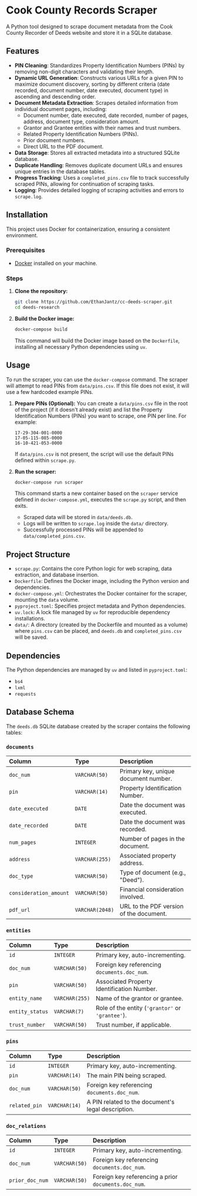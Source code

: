 # Cook County Records Scraper

A Python tool designed to scrape document metadata from the Cook County Recorder of Deeds website and store it in a SQLite database.

## Features

*   **PIN Cleaning**: Standardizes Property Identification Numbers (PINs) by removing non-digit characters and validating their length.
*   **Dynamic URL Generation**: Constructs various URLs for a given PIN to maximize document discovery, sorting by different criteria (date recorded, document number, date executed, document type) in ascending and descending order.
*   **Document Metadata Extraction**: Scrapes detailed information from individual document pages, including:
    *   Document number, date executed, date recorded, number of pages, address, document type, consideration amount.
    *   Grantor and Grantee entities with their names and trust numbers.
    *   Related Property Identification Numbers (PINs).
    *   Prior document numbers.
    *   Direct URL to the PDF document.
*   **Data Storage**: Stores all extracted metadata into a structured SQLite database.
*   **Duplicate Handling**: Removes duplicate document URLs and ensures unique entries in the database tables.
*   **Progress Tracking**: Uses a `completed_pins.csv` file to track successfully scraped PINs, allowing for continuation of scraping tasks.
*   **Logging**: Provides detailed logging of scraping activities and errors to `scrape.log`.

## Installation

This project uses Docker for containerization, ensuring a consistent environment.

### Prerequisites

*   [Docker](https://www.docker.com/products/docker-desktop/) installed on your machine.

### Steps

1.  **Clone the repository:**
    ```bash
    git clone https://github.com/EthanJantz/cc-deeds-scraper.git
    cd deeds-research
    ```

2.  **Build the Docker image:**
    ```bash
    docker-compose build
    ```
    This command will build the Docker image based on the `Dockerfile`, installing all necessary Python dependencies using `uv`.

## Usage

To run the scraper, you can use the `docker-compose` command. The scraper will attempt to read PINs from `data/pins.csv`. If this file does not exist, it will use a few hardcoded example PINs.

1.  **Prepare PINs (Optional):**
    You can create a `data/pins.csv` file in the root of the project (if it doesn't already exist) and list the Property Identification Numbers (PINs) you want to scrape, one PIN per line. For example:
    ```
    17-29-304-001-0000
    17-05-115-085-0000
    16-10-421-053-0000
    ```
    If `data/pins.csv` is not present, the script will use the default PINs defined within `scrape.py`.

2.  **Run the scraper:**
    ```bash
    docker-compose run scraper
    ```
    This command starts a new container based on the `scraper` service defined in `docker-compose.yml`, executes the `scrape.py` script, and then exits.

    *   Scraped data will be stored in `data/deeds.db`.
    *   Logs will be written to `scrape.log` inside the `data/` directory.
    *   Successfully processed PINs will be appended to `data/completed_pins.csv`.

## Project Structure

*   `scrape.py`: Contains the core Python logic for web scraping, data extraction, and database insertion.
*   `Dockerfile`: Defines the Docker image, including the Python version and dependencies.
*   `docker-compose.yml`: Orchestrates the Docker container for the scraper, mounting the `data` volume.
*   `pyproject.toml`: Specifies project metadata and Python dependencies.
*   `uv.lock`: A lock file managed by `uv` for reproducible dependency installations.
*   `data/`: A directory (created by the Dockerfile and mounted as a volume) where `pins.csv` can be placed, and `deeds.db` and `completed_pins.csv` will be saved.

## Dependencies

The Python dependencies are managed by `uv` and listed in `pyproject.toml`:

*   `bs4`
*   `lxml`
*   `requests`

## Database Schema

The `deeds.db` SQLite database created by the scraper contains the following tables:

### `documents`

| Column                | Type         | Description                                     |
| :-------------------- | :----------- | :---------------------------------------------- |
| `doc_num`             | `VARCHAR(50)`| Primary key, unique document number.            |
| `pin`                 | `VARCHAR(14)`| Property Identification Number.                 |
| `date_executed`       | `DATE`       | Date the document was executed.                 |
| `date_recorded`       | `DATE`       | Date the document was recorded.                 |
| `num_pages`           | `INTEGER`    | Number of pages in the document.                |
| `address`             | `VARCHAR(255)`| Associated property address.                    |
| `doc_type`            | `VARCHAR(50)`| Type of document (e.g., "Deed").                |
| `consideration_amount`| `VARCHAR(50)`| Financial consideration involved.               |
| `pdf_url`             | `VARCHAR(2048)`| URL to the PDF version of the document.         |

### `entities`

| Column         | Type         | Description                                       |
| :------------- | :----------- | :------------------------------------------------ |
| `id`           | `INTEGER`    | Primary key, auto-incrementing.                   |
| `doc_num`      | `VARCHAR(50)`| Foreign key referencing `documents.doc_num`.      |
| `pin`          | `VARCHAR(50)`| Associated Property Identification Number.        |
| `entity_name`  | `VARCHAR(255)`| Name of the grantor or grantee.                   |
| `entity_status`| `VARCHAR(7)` | Role of the entity (`'grantor'` or `'grantee'`). |
| `trust_number` | `VARCHAR(50)`| Trust number, if applicable.                      |

### `pins`

| Column      | Type         | Description                                      |
| :---------- | :----------- | :----------------------------------------------- |
| `id`        | `INTEGER`    | Primary key, auto-incrementing.                  |
| `pin`       | `VARCHAR(14)`| The main PIN being scraped.                      |
| `doc_num`   | `VARCHAR(50)`| Foreign key referencing `documents.doc_num`.     |
| `related_pin`| `VARCHAR(14)`| A PIN related to the document's legal description.|

### `doc_relations`

| Column         | Type         | Description                                       |
| :------------- | :----------- | :------------------------------------------------ |
| `id`           | `INTEGER`    | Primary key, auto-incrementing.                   |
| `doc_num`      | `VARCHAR(50)`| Foreign key referencing `documents.doc_num`.      |
| `prior_doc_num`| `VARCHAR(50)`| Foreign key referencing a prior `documents.doc_num`.|
